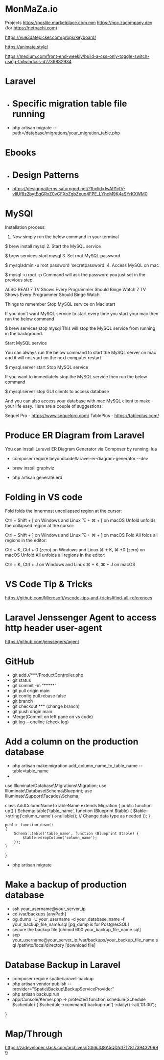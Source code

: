 # MonMaZa.io

Projects
https://poslite.marketplace.com.mm
https://npc.zacompany.dev (for https://netpachi.com)

https://vue3datepicker.com/props/keyboard/

https://animate.style/

https://medium.com/front-end-weekly/build-a-css-only-toggle-switch-using-tailwindcss-d2739882934

# Laravel

- # Specific migration table file running
- php artisan migrate --path=/database/migrations/your_migration_table.php



# Ebooks
- # Design Patterns
- https://designpatterns.saturngod.net/?fbclid=IwAR1cfV-vliUf8z2bytEqGRxZ0vCFXoZgbZeuo4FPE_LYhcM9K4aSYrKXWM0

# MySQl

Installation process:
1. Now simply run the below command in your terminal

$ brew install mysql
2. Start the MySQL service

$ brew services start mysql
3. Set root MySQL password

$ mysqladmin -u root password 'secretpassword'
4. Access MySQL on mac

$ mysql -u root -p
Command will ask the password you just set in the previous step.

ALSO READ
7 TV Shows Every Programmer Should Binge Watch
7 TV Shows Every Programmer Should Binge Watch
 

Things to remember
Stop MySQL service on Mac start

If you don't want MySQL service to start every time you start your mac then run the below command

$ brew services stop mysql
This will stop the MySQL service from running in the background.

Start MySQL service

You can always run the below command to start the MySQL server on mac and it will not start on the next computer restart

$ mysql.server start
Stop MySQL service

If you want to immediately stop the MySQL service then run the below command

$ mysql.server stop
GUI clients to access database

And you can also access your database with mac MySQL client to make your life easy. Here are a couple of suggestions:

Sequel Pro - https://www.sequelpro.com/
TablePlus - https://tableplus.com/

# Produce ER Diagram from Laravel
You can install Laravel ER Diagram Generator via Composer by running:
lua
- composer require beyondcode/laravel-er-diagram-generator --dev

- brew install graphviz

- php artisan generate:erd

# Folding in VS code
Fold folds the innermost uncollapsed region at the cursor:

Ctrl + Shift + [ on Windows and Linux
⌥ + ⌘ + [ on macOS
Unfold unfolds the collapsed region at the cursor:

Ctrl + Shift + ] on Windows and Linux
⌥ + ⌘ + ] on macOS
Fold All folds all regions in the editor:

Ctrl + K, Ctrl + 0 (zero) on Windows and Linux
⌘ + K, ⌘ +0 (zero) on macOS
Unfold All unfolds all regions in the editor:

Ctrl + K, Ctrl + J on Windows and Linux
⌘ + K, ⌘ + J on macOS

# VS Code Tip & Tricks
https://github.com/Microsoft/vscode-tips-and-tricks#find-all-references

# Laravel Jenssenger Agent to access http header user-agent
https://github.com/jenssegers/agent

# GitHub
- git add  ***/***/***/ProductController.php
- git status
- git commit -m "*****"
- git pull origin main
- git config pull.rebase false
- git branch
- git checkout *** (change branch)
- git push origin main
- Merge(Commit on left pane on vs code)
- git log --oneline (check log)

# Add a column on the production database
- php artisan make:migration add_column_name_to_table_name --table=table_name
- <?php

use Illuminate\Database\Migrations\Migration;
use Illuminate\Database\Schema\Blueprint;
use Illuminate\Support\Facades\Schema;

class AddColumnNameToTableName extends Migration
{
    public function up()
    {
        Schema::table('table_name', function (Blueprint $table) {
            $table->string('column_name')->nullable(); // Change data type as needed
        });
    }

    public function down()
    {
        Schema::table('table_name', function (Blueprint $table) {
            $table->dropColumn('column_name');
        });
    }
}
- php artisan migrate

# Make a backup of production database
- ssh your_username@your_server_ip
- cd /var/backups [anyPath]
- pg_dump -U your_username -d your_database_name -f your_backup_file_name.sql [pg_dump is for PostgresSQL]
- secure the backup file [chmod 600 your_backup_file_name.sql]
- scp your_username@your_server_ip:/var/backups/your_backup_file_name.sql /path/to/local/directory [download file]

# Database Backup in Laravel
- composer require spatie/laravel-backup
- php artisan vendor:publish --provider="Spatie\Backup\BackupServiceProvider"
- php artisan backup:run
- app/Console/Kernel.php -> protected function schedule(Schedule $schedule)
{
    $schedule->command('backup:run')->daily()->at('01:00');

}

# Map/Through 
https://zadeveloper.slack.com/archives/D066JQ8A5QD/p1712817394326999





